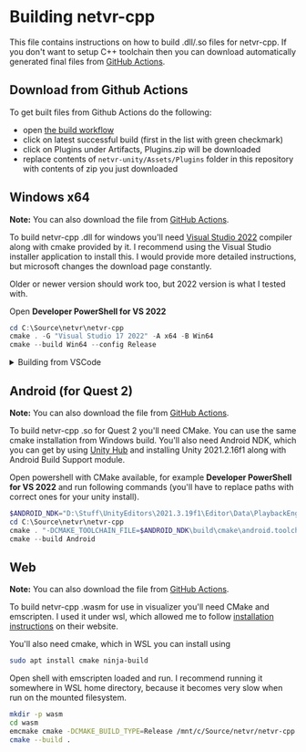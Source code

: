 # Building netvr-cpp

This file contains instructions on how to build .dll/.so files for netvr-cpp.
If you don't want to setup C++ toolchain then you can download automatically
generated final files from [GitHub Actions](#download-from-github-actions).

## Download from Github Actions

To get built files from Github Actions do the following:

- open [the build workflow](https://github.com/CodeWitchBella/netvr/actions/workflows/netvr.yaml?query=branch%3Amain)
- click on latest successful build (first in the list with green checkmark)
- click on Plugins under Artifacts, Plugins.zip will be downloaded
- replace contents of `netvr-unity/Assets/Plugins` folder in this repository
  with contents of zip you just downloaded

## Windows x64

**Note:** You can also download the file from [GitHub Actions](#download-from-github-actions).

To build netvr-cpp .dll for windows you'll need
[Visual Studio 2022](https://visualstudio.microsoft.com/downloads/) compiler
along with cmake provided by it. I recommend using the Visual Studio installer
application to install this. I would provide more detailed instructions, but
microsoft changes the download page constantly.

Older or newer version should work too, but 2022 version is what I tested with.

Open **Developer PowerShell for VS 2022**

```powershell
cd C:\Source\netvr\netvr-cpp
cmake . -G "Visual Studio 17 2022" -A x64 -B Win64
cmake --build Win64 --config Release
```

<details>
    <summary>Building from VSCode</summary>

Alternatively if you are using [vscode](https://code.visualstudio.com/) you can
use CMake Tools to build the project. If you do not have this extension it
should be recommended to you upon opening the project. The you can run
`CMake: Configure` from command palette `Ctrl+Shift+P` (it might ask a few
questions about your preferred compiler) followed by `CMake: Build`, also from
command palette.

To do this you will need to have up to date compiler installed (see above).

</details>

## Android (for Quest 2)

**Note:** You can also download the file from [GitHub Actions](#download-from-github-actions).

To build netvr-cpp .so for Quest 2 you'll need CMake. You can use the same cmake
installation from Windows build. You'll also need Android NDK, which you can get
by using [Unity Hub](https://store.unity.com/download) and installing Unity
2021.2.16f1 along with Android Build Support module.

Open powershell with CMake available, for example **Developer PowerShell for VS 2022**
and run following commands (you'll have to replace paths with correct ones for
your unity install).

```powershell
$ANDROID_NDK="D:\Stuff\UnityEditors\2021.3.19f1\Editor\Data\PlaybackEngines\AndroidPlayer\NDK"
cd C:\Source\netvr\netvr-cpp
cmake . "-DCMAKE_TOOLCHAIN_FILE=$ANDROID_NDK\build\cmake\android.toolchain.cmake" -DCMAKE_SYSTEM_NAME="Android" "-DANDROID_NDK=$ANDROID_NDK" -DANDROID_PLATFORM=android-29 -DANDROID_ABI="arm64-v8a" -B Android -GNinja
cmake --build Android
```

## Web

**Note:** You can also download the file from [GitHub Actions](#download-from-github-actions).

To build netvr-cpp .wasm for use in visualizer you'll need CMake and emscripten.
I used it under wsl, which allowed me to follow [installation instructions](https://emscripten.org/docs/getting_started/downloads.html) on their website.

You'll also need cmake, which in WSL you can install using

```bash
sudo apt install cmake ninja-build
```

Open shell with emscripten loaded and run. I recommend running it somewhere in
WSL home directory, because it becomes very slow when run on the mounted
filesystem.

```bash
mkdir -p wasm
cd wasm
emcmake cmake -DCMAKE_BUILD_TYPE=Release /mnt/c/Source/netvr/netvr-cpp -G Ninja
cmake --build .
```
